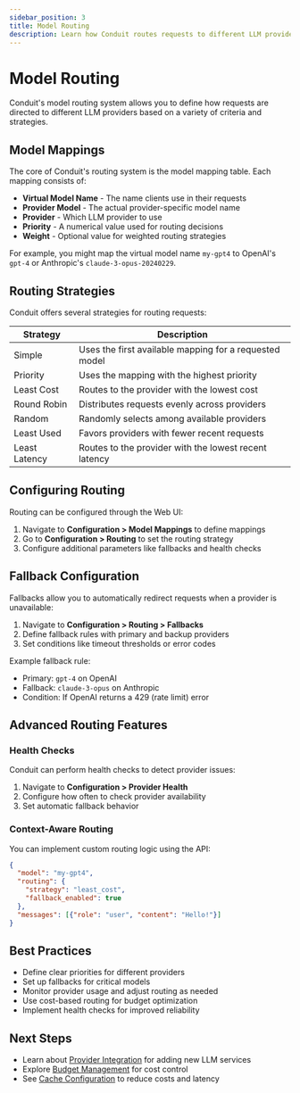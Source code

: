 ```yaml
---
sidebar_position: 3
title: Model Routing
description: Learn how Conduit routes requests to different LLM providers
---
```


# Model Routing

Conduit's model routing system allows you to define how requests are directed to different LLM providers based on a variety of criteria and strategies.

## Model Mappings

The core of Conduit's routing system is the model mapping table. Each mapping consists of:

- **Virtual Model Name** - The name clients use in their requests
- **Provider Model** - The actual provider-specific model name
- **Provider** - Which LLM provider to use
- **Priority** - A numerical value used for routing decisions
- **Weight** - Optional value for weighted routing strategies

For example, you might map the virtual model name `my-gpt4` to OpenAI's `gpt-4` or Anthropic's `claude-3-opus-20240229`.

## Routing Strategies

Conduit offers several strategies for routing requests:

| Strategy | Description |
|----------|-------------|
| Simple | Uses the first available mapping for a requested model |
| Priority | Uses the mapping with the highest priority |
| Least Cost | Routes to the provider with the lowest cost |
| Round Robin | Distributes requests evenly across providers |
| Random | Randomly selects among available providers |
| Least Used | Favors providers with fewer recent requests |
| Least Latency | Routes to the provider with the lowest recent latency |

## Configuring Routing

Routing can be configured through the Web UI:

1. Navigate to **Configuration > Model Mappings** to define mappings
2. Go to **Configuration > Routing** to set the routing strategy
3. Configure additional parameters like fallbacks and health checks

## Fallback Configuration

Fallbacks allow you to automatically redirect requests when a provider is unavailable:

1. Navigate to **Configuration > Routing > Fallbacks**
2. Define fallback rules with primary and backup providers
3. Set conditions like timeout thresholds or error codes

Example fallback rule:
- Primary: `gpt-4` on OpenAI
- Fallback: `claude-3-opus` on Anthropic
- Condition: If OpenAI returns a 429 (rate limit) error

## Advanced Routing Features

### Health Checks

Conduit can perform health checks to detect provider issues:

1. Navigate to **Configuration > Provider Health**
2. Configure how often to check provider availability
3. Set automatic fallback behavior

### Context-Aware Routing

You can implement custom routing logic using the API:

```json
{
  "model": "my-gpt4",
  "routing": {
    "strategy": "least_cost",
    "fallback_enabled": true
  },
  "messages": [{"role": "user", "content": "Hello!"}]
}
```

## Best Practices

- Define clear priorities for different providers
- Set up fallbacks for critical models
- Monitor provider usage and adjust routing as needed
- Use cost-based routing for budget optimization
- Implement health checks for improved reliability

## Next Steps

- Learn about [Provider Integration](provider-integration) for adding new LLM services
- Explore [Budget Management](../guides/budget-management) for cost control
- See [Cache Configuration](../guides/cache-configuration) to reduce costs and latency